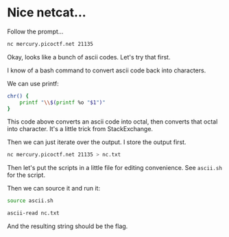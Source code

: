 # Nice netcat...

Follow the prompt...

```bash
nc mercury.picoctf.net 21135
```

Okay, looks like a bunch of ascii codes. Let's try that first.

I know of a bash command to convert ascii code back into characters.

We can use printf:

```bash
chr() {
	printf "\\$(printf %o "$1")"
}
```

This code above converts an ascii code into octal, then converts that octal into character. It's a little trick from StackExchange.

Then we can just iterate over the output. I store the output first.

```bash
nc mercury.picoctf.net 21135 > nc.txt
```

Then let's put the scripts in a little file for editing convenience. See `ascii.sh` for the script.

Then we can source it and run it:
```bash
source ascii.sh

ascii-read nc.txt
```

And the resulting string should be the flag.
